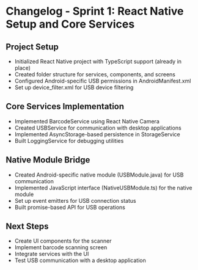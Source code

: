 # Changelog - Sprint 1: React Native Setup and Core Services

## Project Setup
- Initialized React Native project with TypeScript support (already in place)
- Created folder structure for services, components, and screens
- Configured Android-specific USB permissions in AndroidManifest.xml
- Set up device_filter.xml for USB device filtering

## Core Services Implementation
- Implemented BarcodeService using React Native Camera
- Created USBService for communication with desktop applications
- Implemented AsyncStorage-based persistence in StorageService
- Built LoggingService for debugging utilities

## Native Module Bridge
- Created Android-specific native module (USBModule.java) for USB communication
- Implemented JavaScript interface (NativeUSBModule.ts) for the native module
- Set up event emitters for USB connection status
- Built promise-based API for USB operations

## Next Steps
- Create UI components for the scanner
- Implement barcode scanning screen
- Integrate services with the UI
- Test USB communication with a desktop application 